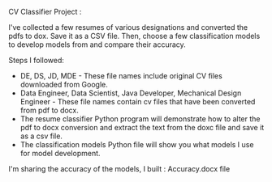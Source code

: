 CV Classifier Project :

I've collected a few resumes of various designations and converted the pdfs to dox. Save it as a CSV file. Then, choose a few classification models to develop models from and compare their accuracy.

Steps I followed:
- DE, DS, JD, MDE - These file names include original CV files downloaded from Google.
- Data Engineer, Data Scientist, Java Developer, Mechanical Design Engineer - These file names contain cv files that have been converted from pdf to docx.
- The resume classifier Python program will demonstrate how to alter the pdf to docx conversion and extract the text from the doxc file and save it as a csv file.
- The classification models Python file will show you what models I use for model development.
 
I'm sharing the accuracy of the models, I built : Accuracy.docx file

